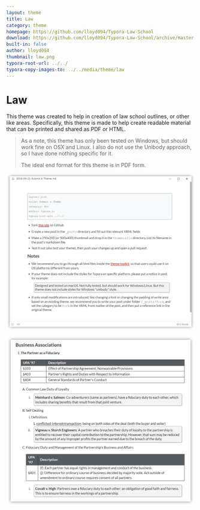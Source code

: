 ```yaml
---
layout: theme
title: Law
category: theme
homepage: https://github.com/lloyd094/Typora-Law-School
download: https://github.com/lloyd094/Typora-Law-School/archive/master.zip
built-in: false
author: lloyd094
thumbnail: law.png
typora-root-url: ../../
typora-copy-images-to: ../../media/theme/law
---
```


# Law

This theme was created to help in creation of law school outlines, or other like areas. Specifically, this theme is made to help create readable material that can be printed and shared as PDF or HTML.

> As a note, this theme has only been tested on Windows, but should work fine on OSX and Linux. I also do not use the Unibody approach, so I have done nothing specific for it.
>
> The ideal end format for this theme is in PDF form.

![Screen1](/media/theme/law/Screen1.png)

![Screen2](/media/theme/law/screen2.png)

